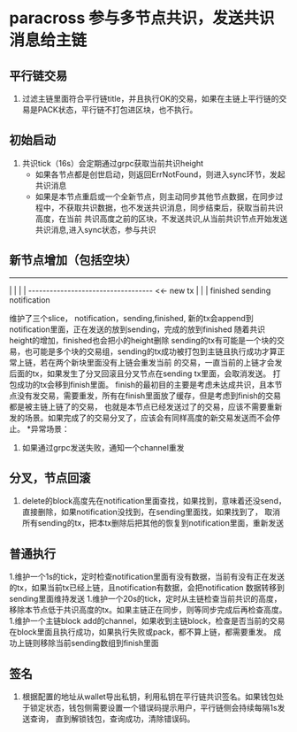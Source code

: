 # paracross 参与多节点共识，发送共识消息给主链

## 平行链交易
 1. 过滤主链里面符合平行链title，并且执行OK的交易，如果在主链上平行链的交易是PACK状态，平行链不打包进区块，也不执行。

## 初始启动
 1. 共识tick（16s）会定期通过grpc获取当前共识height
    * 如果各节点都是创世启动，则返回ErrNotFound，则进入sync环节，发起共识消息
    * 如果是本节点重启或一个全新节点，则主动同步其他节点数据，在同步过程中，不获取共识数据，也不发送共识消息，同步结束后，获取当前共识高度，在当前
      共识高度之前的区块，不发送共识,从当前共识节点开始发送共识消息,进入sync状态，参与共识

## 新节点增加（包括空块）
   -----------------------------------
   |         |           |            |
   ----------------------------------- <<- new tx
   |         |           |
   finished  sending     notification

   维护了三个slice， notification，sending,finished, 新的tx会append到notification里面，正在发送的放到sending，完成的放到finished
   随着共识height的增加，finished也会把小的height删除
   sending的tx有可能是一个块的交易，也可能是多个块的交易组，sending的tx成功被打包到主链且执行成功才算正常上链，若在两个新块里面没有上链会重发当前
   的交易，一直当前的上链才会发后面的tx，如果发生了分叉回滚且分叉节点在sending tx里面，会取消发送。
   打包成功的tx会移到finish里面。
   finish的最初目的主要是考虑未达成共识，且本节点没有发交易，需要重发，所有在finish里面放了缓存，但是考虑到finish的交易都是被主链上链了的交易，
   也就是本节点已经发送过了的交易，应该不需要重新发的场景。如果完成了的交易分叉了，应该会有同样高度的新交易发送而不会停止。
   *异常场景：
   1. 如果通过grpc发送失败，通知一个channel重发

## 分叉，节点回滚
 1. delete的block高度先在notification里面查找，如果找到，意味着还没send，直接删除，如果notification没找到，在sending里面找，如果找到了，
    取消所有sending的tx，把本tx删除后把其他的恢复到notification里面，重新发送

## 普通执行
 1.维护一个1s的tick，定时检查notification里面有没有数据，当前有没有正在发送的tx，如果当前tx已经上链，且notification有数据，会把notification
   数据转移到sending里面维持发送
 1.维护一个20s的tick，定时从主链检查当前共识的高度，移除本节点低于共识高度的tx。如果主链正在同步，则等同步完成后再检查高度。
 1.维护一个主链block add的channel，如果收到主链block，检查是否当前的交易在block里面且执行成功，如果执行失败或pack，都不算上链，都需要重发。
   成功上链则移除当前sending数组到finish里面

## 签名
 1. 根据配置的地址从wallet导出私钥，利用私钥在平行链共识签名。如果钱包处于锁定状态，钱包侧需要设置一个错误码提示用户，平行链侧会持续每隔1s发送查询，
    直到解锁钱包，查询成功，清除错误码。
